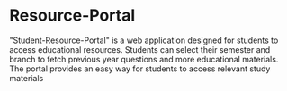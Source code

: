# Resource-Portal
"Student-Resource-Portal" is a web application designed for students to access educational resources. Students can select their semester and branch to fetch previous year questions and more educational materials.
The portal provides an easy way for students to access relevant study materials
